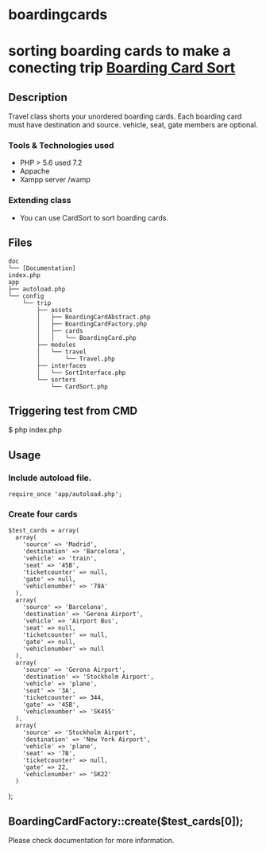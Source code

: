 # boardingcards
sorting boarding cards to make a conecting trip
[Boarding Card Sort](https://github.com/vivky92727/boardingcard) 
==============================================
Description 
----------------------------------------------
Travel class shorts your unordered boarding cards. 
Each boarding card must have destination and source. 
vehicle, seat, gate members are optional.

### Tools & Technologies used
- PHP > 5.6 used 7.2
- Appache 
- Xampp server /wamp

### Extending class
* You can use CardSort to sort boarding cards.

Files 
----------------------------------------------
    doc
    └── [Documentation]
    index.php
    app
    ├── autoload.php
    └── config
        └── trip
            ├── assets
            │   ├── BoardingCardAbstract.php
            │   ├── BoardingCardFactory.php
            │   ├── cards
            │   │   └── BoardingCard.php
            ├── modules
            │   └── travel
            │       └── Travel.php 
            ├── interfaces
            │   └── SortInterface.php
            └── sorters
                └── CardSort.php

Triggering test from CMD 
----------------------------------------------
$ php index.php


Usage 
----------------------------------------------
### Include autoload file.
    require_once 'app/autoload.php';

### Create four cards
    

    $test_cards = array(
      array(
        'source' => 'Madrid',
        'destination' => 'Barcelona',
        'vehicle' => 'train',
        'seat' => '45B',
        'ticketcounter' => null,
        'gate' => null,
        'vehiclenumber' => '78A'
      ),
      array(
        'source' => 'Barcelona',
        'destination' => 'Gerona Airport',
        'vehicle' => 'Airport Bus',
        'seat' => null,
        'ticketcounter' => null,
        'gate' => null,
        'vehiclenumber' => null
      ),
      array(
        'source' => 'Gerona Airport',
        'destination' => 'Stockholm Airport',
        'vehicle' => 'plane',
        'seat' => '3A',
        'ticketcounter' => 344,
        'gate' => '45B',
        'vehiclenumber' => 'SK455'
      ),
      array(
        'source' => 'Stockholm Airport',
        'destination' => 'New York Airport',
        'vehicle' => 'plane',
        'seat' => '7B',
        'ticketcounter' => null,
        'gate' => 22,
        'vehiclenumber' => 'SK22'
      )
  );

  BoardingCardFactory::create($test_cards[0]);
----------------------------------------------
Please check documentation for more information.

